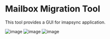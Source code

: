 # Mailbox Migration Tool

This tool provides a GUI for imapsync application.

![image](https://github.com/user-attachments/assets/8ba85016-9dbe-4c62-a210-ac83ef0cd267)
![image](https://github.com/user-attachments/assets/536ab764-d902-4420-8226-c185a651b9a4)
![image](https://github.com/user-attachments/assets/994267e0-c7b9-40ae-a439-a8bd0d380d88)

